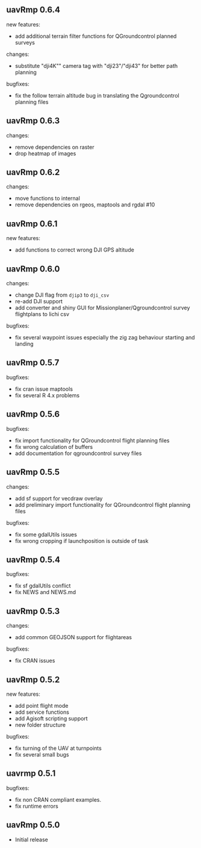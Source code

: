 ## uavRmp 0.6.4

new features: 

* add additional terrain filter functions for QGroundcontrol planned surveys 

changes:

* substitute "dji4K"" camera tag with "dji23"/"dji43" for better path planning

bugfixes:

* fix the follow terrain altitude bug in translating the Qgroundcontrol planning files

## uavRmp 0.6.3

changes:

* remove dependencies on raster
* drop heatmap of images

## uavRmp 0.6.2

changes:

* move functions to internal
* remove dependencies on rgeos, maptools and rgdal #10
  
  
## uavRmp 0.6.1

new features:

* add functions to correct wrong DJI GPS altitude

## uavRmp 0.6.0

changes:

* change DJI flag from `djip3` to `dji_csv`
* re-add DJI support
* add converter and shiny GUI for Missionplaner/Qgroundcontrol survey flightplans to lichi csv
  
bugfixes:

* fix several waypoint issues especially the zig zag behaviour starting and landing
  
## uavRmp 0.5.7

bugfixes:

* fix cran issue maptools
* fix several R 4.x problems
  
  
## uavRmp 0.5.6

bugfixes:

* fix import functionality for QGroundcontrol flight planning files
* fix wrong calculation of buffers
* add documentation for qgroundcontrol survey files
  
## uavRmp 0.5.5

changes:

* add sf support for vecdraw overlay
* add preliminary import functionality for QGroundcontrol flight planning files

bugfixes:

* fix some gdalUtils issues
* fix wrong cropping if launchposition is outside of task
 
  
## uavRmp 0.5.4

bugfixes:

* fix sf gdalUtils conflict
* fix NEWS and NEWS.md
  
## uavRmp 0.5.3


changes:

* add common GEOJSON support for flightareas
  
bugfixes:

* fix CRAN issues
  
## uavRmp 0.5.2

new features:

* add point flight mode
* add service functions
* add Agisoft scripting support
* new folder structure
  
bugfixes:

* fix turning of the UAV at turnpoints
* fix several small bugs

## uavrmp 0.5.1

bugfixes:

* fix non CRAN compliant examples.
* fix runtime errors


## uavRmp 0.5.0

* Initial release
